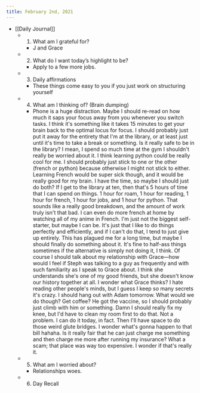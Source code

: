 ```yaml
---
title: February 2nd, 2021
---
```


- [[Daily Journal]]
	 - 1. What am I grateful for?
		 - J and Grace

	 - 2. What do I want today’s highlight to be?
		 - Apply to a few more jobs. 

	 - 3. Daily affirmations
		 - These things come easy to you if you just work on structuring yourself

	 - 4. What am I thinking of? (Brain dumping)
		 - Phone is a huge distraction. Maybe I should re-read on how much it saps your focus away from you whenever you switch tasks. I think it's something like it takes 15 minutes to get your brain back to the optimal locus for focus. I should probably just put it away for the entirety that I'm at the library, or at least just until it's time to take a break or something. Is it really safe to be in the library? I mean, I spend so much time at the gym I shouldn't really be worried about it. I think learning python could be really cool for me. I should probably just stick to one or the other (french or python) because otherwise I might not stick to either. Learning French would be super sick though, and it would be really good for my brain. I have the time, so maybe I should just do both? If I get to the library at ten, then that's 5 hours of time that I can spend on things. 1 hour for roam, 1 hour for reading, 1 hour for french, 1 hour for jobs, and 1 hour for python. That sounds like a really good breakdown, and the amount of work truly isn't that bad. I can even do more french at home by watching all of my anime in French. I'm just not the biggest self-starter, but maybe I can be. It's just that I like to do things perfectly and efficiently, and if I can't do that, I tend to just give up entirely. This has plagued me for a long time, but maybe I should finally do something about it. It's fine to half-ass things sometimes if the alternative is simply not doing it, I think. Of course I should talk about my relationship with Grace—how would I feel if Steph was talking to a guy as frequently and with such familiarity as I speak to Grace about. I think she understands she's one of my good friends, but she doesn't know our history together at all. I wonder what Grace thinks? I hate reading other people's minds, but I guess I keep so many secrets it's crazy. I should hang out with Adam tomorrow. What would we do though? Get coffee? He got the vaccine, so I should probably just climb with him or something. Damn I should really fix my knee, but I'd have to clean my room first to do that. Not a problem. I can do it today, in fact. Then I'll have space to do those weird glute bridges. I wonder what's gonna happen to that bill hahaha. Is it really fair that he can just charge me something and then charge me more after running my insurance? What a scam; that place was way too expensive. I wonder if that's really it. 

	 - 5. What am I worried about?
		 - Relationships woes.

	 - 6. Day Recall
